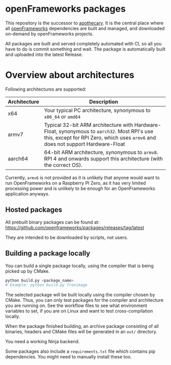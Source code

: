 # openFrameworks packages

This repository is the successor to [apothecary](https://github.com/openframeworks/apothecary). It is the central place where all [openFrameworks](https://github.com/openframeworks/openframeworks) dependencies are built and managed, and downloaded on-demand by openFrameworks projects.

All packages are built and served completely automated with CI, so all you have to do is commit something and wait. The package is automatically built and uploaded into the latest Release.

# Overview about architectures

Following architectures are supported:

|Architecture|Description|
|-|-|
|x64|Your typical PC architecture, synonymous to `x86_64` or `amd64`|
|armv7|Typical 32-bit ARM architecture with Hardware-Float, synonymous to `aarch32`. Most RPI's use this, except for RPI Zero, which uses `armv6` and does not support Hardware-Float|
|aarch64|64-bit ARM architecture, synonymous to `armv8`. RPI 4 and onwards support this architecture (with the correct OS).|

Currently, `armv6` is not provided as it is unlikely that anyone would want to run OpenFrameworks on a Raspberry PI Zero, as it has very limited processing power and is unlikely to be enough for an OpenFrameworks application anyways.

## Hosted packages

All prebuilt binary packages can be found at:  
https://github.com/openframeworks/packages/releases/tag/latest

They are intended to be downloaded by scripts, not users.

## Building a package locally

You can build a single package locally, using the compiler that is being picked up by CMake.

```bash
python build.py <package_name>
# Example: python build.py freeimage
```

The selected package will be built locally using the compiler chosen by CMake. Thus, you can only test packages for the compiler and architecture you are running on. See the workflow files to see what environment variables to set, if you are on Linux and want to test cross-compilation locally.

When the package finished building, an archive package consisting of all binaries, headers and CMake files will be generated in an `out/` directory.

You need a working Ninja backend.

Some packages also include a `requirements.txt` file which contains pip dependencies. You might need to manually install these too.
